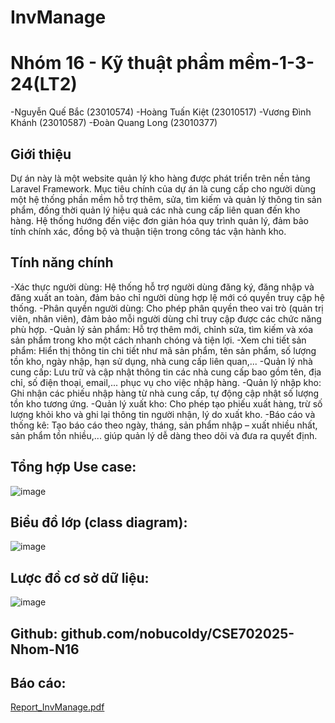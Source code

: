 # InvManage
# Nhóm 16 - Kỹ thuật phầm mềm-1-3-24(LT2)
-Nguyễn Quế Bắc (23010574)
-Hoàng Tuấn Kiệt (23010517)
-Vương Đình Khánh (23010587)
-Đoàn Quang Long (23010377)

## Giới thiệu

Dự án này là một website quản lý kho hàng được phát triển trên nền tảng Laravel Framework. Mục tiêu chính của dự án là cung cấp cho người dùng một hệ thống phần mềm hỗ trợ thêm, sửa, tìm kiếm và quản lý thông tin sản phẩm, đồng thời quản lý hiệu quả các nhà cung cấp liên quan đến kho hàng. Hệ thống hướng đến việc đơn giản hóa quy trình quản lý, đảm bảo tính chính xác, đồng bộ và thuận tiện trong công tác vận hành kho.

## Tính năng chính

-Xác thực người dùng: Hệ thống hỗ trợ người dùng đăng ký, đăng nhập và đăng xuất an toàn, đảm bảo chỉ người dùng hợp lệ mới có quyền truy cập hệ thống.
-Phân quyền người dùng: Cho phép phân quyền theo vai trò (quản trị viên, nhân viên), đảm bảo mỗi người dùng chỉ truy cập được các chức năng phù hợp.
-Quản lý sản phẩm: Hỗ trợ thêm mới, chỉnh sửa, tìm kiếm và xóa sản phẩm trong kho một cách nhanh chóng và tiện lợi.
-Xem chi tiết sản phẩm: Hiển thị thông tin chi tiết như mã sản phẩm, tên sản phẩm, số lượng tồn kho, ngày nhập, hạn sử dụng, nhà cung cấp liên quan,...
-Quản lý nhà cung cấp: Lưu trữ và cập nhật thông tin các nhà cung cấp bao gồm tên, địa chỉ, số điện thoại, email,... phục vụ cho việc nhập hàng.
-Quản lý nhập kho: Ghi nhận các phiếu nhập hàng từ nhà cung cấp, tự động cập nhật số lượng tồn kho tương ứng.
-Quản lý xuất kho: Cho phép tạo phiếu xuất hàng, trừ số lượng khỏi kho và ghi lại thông tin người nhận, lý do xuất kho.
-Báo cáo và thống kê: Tạo báo cáo theo ngày, tháng, sản phẩm nhập – xuất nhiều nhất, sản phẩm tồn nhiều,... giúp quản lý dễ dàng theo dõi và đưa ra quyết định.


## Tổng hợp Use case:
![image](https://github.com/user-attachments/assets/2a940bcd-1dd7-4cc0-af86-2a513e54ed65)

## Biểu đồ lớp (class diagram):
![image](https://github.com/user-attachments/assets/10ecc8d0-7b8d-4bb2-9c78-9a2166529ac9)

## Lược đồ cơ sở dữ liệu:
![image](https://github.com/user-attachments/assets/34ef6685-2398-43a0-9cae-074dfe3a5f1d)

## Github: github.com/nobucoldy/CSE702025-Nhom-N16

## Báo cáo:
[Report_InvManage.pdf](https://github.com/user-attachments/files/20788007/Report_InvManage.pdf)

